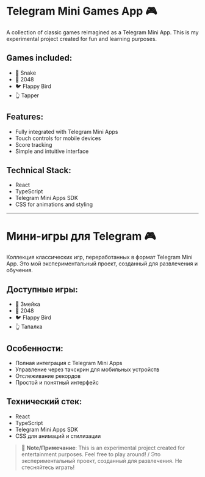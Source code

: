 # Telegram Mini Games App 🎮

A collection of classic games reimagined as a Telegram Mini App. This is my experimental project created for fun and learning purposes.

## Games included:
- 🐍 Snake
- 🎲 2048
- 🐦 Flappy Bird
- 👆 Tapper

## Features:
- Fully integrated with Telegram Mini Apps
- Touch controls for mobile devices
- Score tracking
- Simple and intuitive interface

## Technical Stack:
- React
- TypeScript
- Telegram Mini Apps SDK
- CSS for animations and styling

---

# Мини-игры для Telegram 🎮

Коллекция классических игр, переработанных в формат Telegram Mini App. Это мой экспериментальный проект, созданный для развлечения и обучения.

## Доступные игры:
- 🐍 Змейка
- 🎲 2048
- 🐦 Flappy Bird
- 👆 Тапалка

## Особенности:
- Полная интеграция с Telegram Mini Apps
- Управление через тачскрин для мобильных устройств
- Отслеживание рекордов
- Простой и понятный интерфейс

## Технический стек:
- React
- TypeScript
- Telegram Mini Apps SDK
- CSS для анимаций и стилизации



> 🎯 **Note/Примечание**: This is an experimental project created for entertainment purposes. Feel free to play around! / Это экспериментальный проект, созданный для развлечения. Не стесняйтесь играть!
